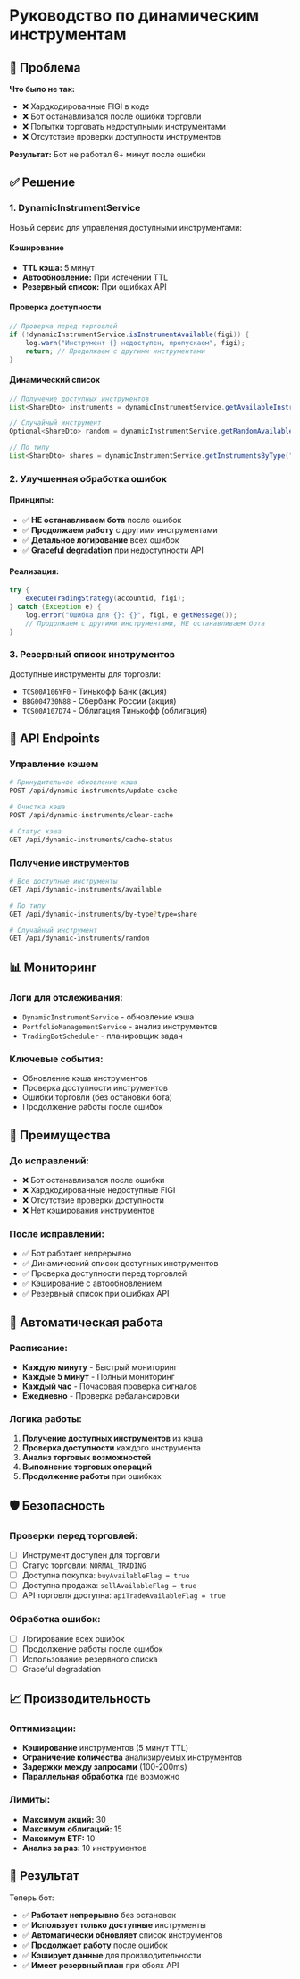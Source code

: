 # Руководство по динамическим инструментам

## 🎯 Проблема

**Что было не так:**
- ❌ Хардкодированные FIGI в коде
- ❌ Бот останавливался после ошибки торговли
- ❌ Попытки торговать недоступными инструментами
- ❌ Отсутствие проверки доступности инструментов

**Результат:** Бот не работал 6+ минут после ошибки

## ✅ Решение

### 1. **DynamicInstrumentService**

Новый сервис для управления доступными инструментами:

#### Кэширование
- **TTL кэша:** 5 минут
- **Автообновление:** При истечении TTL
- **Резервный список:** При ошибках API

#### Проверка доступности
```java
// Проверка перед торговлей
if (!dynamicInstrumentService.isInstrumentAvailable(figi)) {
    log.warn("Инструмент {} недоступен, пропускаем", figi);
    return; // Продолжаем с другими инструментами
}
```

#### Динамический список
```java
// Получение доступных инструментов
List<ShareDto> instruments = dynamicInstrumentService.getAvailableInstruments();

// Случайный инструмент
Optional<ShareDto> random = dynamicInstrumentService.getRandomAvailableInstrument();

// По типу
List<ShareDto> shares = dynamicInstrumentService.getInstrumentsByType("share");
```

### 2. **Улучшенная обработка ошибок**

#### Принципы:
- ✅ **НЕ останавливаем бота** после ошибок
- ✅ **Продолжаем работу** с другими инструментами
- ✅ **Детальное логирование** всех ошибок
- ✅ **Graceful degradation** при недоступности API

#### Реализация:
```java
try {
    executeTradingStrategy(accountId, figi);
} catch (Exception e) {
    log.error("Ошибка для {}: {}", figi, e.getMessage());
    // Продолжаем с другими инструментами, НЕ останавливаем бота
}
```

### 3. **Резервный список инструментов**

Доступные инструменты для торговли:
- `TCS00A106YF0` - Тинькофф Банк (акция)
- `BBG004730N88` - Сбербанк России (акция)
- `TCS00A107D74` - Облигация Тинькофф (облигация)

## 🔧 API Endpoints

### Управление кэшем
```bash
# Принудительное обновление кэша
POST /api/dynamic-instruments/update-cache

# Очистка кэша
POST /api/dynamic-instruments/clear-cache

# Статус кэша
GET /api/dynamic-instruments/cache-status
```

### Получение инструментов
```bash
# Все доступные инструменты
GET /api/dynamic-instruments/available

# По типу
GET /api/dynamic-instruments/by-type?type=share

# Случайный инструмент
GET /api/dynamic-instruments/random
```

## 📊 Мониторинг

### Логи для отслеживания:
- `DynamicInstrumentService` - обновление кэша
- `PortfolioManagementService` - анализ инструментов
- `TradingBotScheduler` - планировщик задач

### Ключевые события:
- Обновление кэша инструментов
- Проверка доступности инструментов
- Ошибки торговли (без остановки бота)
- Продолжение работы после ошибок

## 🚀 Преимущества

### До исправлений:
- ❌ Бот останавливался после ошибки
- ❌ Хардкодированные недоступные FIGI
- ❌ Отсутствие проверки доступности
- ❌ Нет кэширования инструментов

### После исправлений:
- ✅ Бот работает непрерывно
- ✅ Динамический список доступных инструментов
- ✅ Проверка доступности перед торговлей
- ✅ Кэширование с автообновлением
- ✅ Резервный список при ошибках API

## 🔄 Автоматическая работа

### Расписание:
- **Каждую минуту** - Быстрый мониторинг
- **Каждые 5 минут** - Полный мониторинг
- **Каждый час** - Почасовая проверка сигналов
- **Ежедневно** - Проверка ребалансировки

### Логика работы:
1. **Получение доступных инструментов** из кэша
2. **Проверка доступности** каждого инструмента
3. **Анализ торговых возможностей**
4. **Выполнение торговых операций**
5. **Продолжение работы** при ошибках

## 🛡️ Безопасность

### Проверки перед торговлей:
- [ ] Инструмент доступен для торговли
- [ ] Статус торговли: `NORMAL_TRADING`
- [ ] Доступна покупка: `buyAvailableFlag = true`
- [ ] Доступна продажа: `sellAvailableFlag = true`
- [ ] API торговля доступна: `apiTradeAvailableFlag = true`

### Обработка ошибок:
- [ ] Логирование всех ошибок
- [ ] Продолжение работы после ошибок
- [ ] Использование резервного списка
- [ ] Graceful degradation

## 📈 Производительность

### Оптимизации:
- **Кэширование** инструментов (5 минут TTL)
- **Ограничение количества** анализируемых инструментов
- **Задержки между запросами** (100-200ms)
- **Параллельная обработка** где возможно

### Лимиты:
- **Максимум акций:** 30
- **Максимум облигаций:** 15
- **Максимум ETF:** 10
- **Анализ за раз:** 10 инструментов

## 🎯 Результат

Теперь бот:
- ✅ **Работает непрерывно** без остановок
- ✅ **Использует только доступные** инструменты
- ✅ **Автоматически обновляет** список инструментов
- ✅ **Продолжает работу** после ошибок
- ✅ **Кэширует данные** для производительности
- ✅ **Имеет резервный план** при сбоях API
